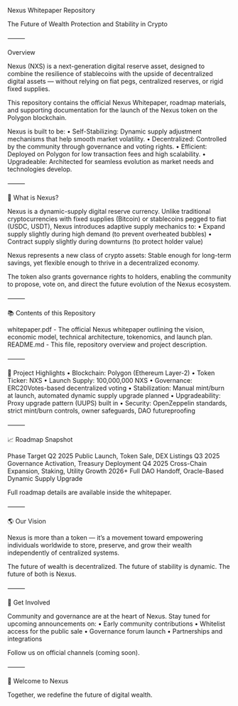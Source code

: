 Nexus Whitepaper Repository

The Future of Wealth Protection and Stability in Crypto

⸻

Overview

Nexus (NXS) is a next-generation digital reserve asset, designed to combine the resilience of stablecoins with the upside of decentralized digital assets — without relying on fiat pegs, centralized reserves, or rigid fixed supplies.

This repository contains the official Nexus Whitepaper, roadmap materials, and supporting documentation for the launch of the Nexus token on the Polygon blockchain.

Nexus is built to be:
	•	Self-Stabilizing: Dynamic supply adjustment mechanisms that help smooth market volatility.
	•	Decentralized: Controlled by the community through governance and voting rights.
	•	Efficient: Deployed on Polygon for low transaction fees and high scalability.
	•	Upgradeable: Architected for seamless evolution as market needs and technologies develop.

⸻

📜 What is Nexus?

Nexus is a dynamic-supply digital reserve currency.
Unlike traditional cryptocurrencies with fixed supplies (Bitcoin) or stablecoins pegged to fiat (USDC, USDT), Nexus introduces adaptive supply mechanics to:
	•	Expand supply slightly during high demand (to prevent overheated bubbles)
	•	Contract supply slightly during downturns (to protect holder value)

Nexus represents a new class of crypto assets:
Stable enough for long-term savings, yet flexible enough to thrive in a decentralized economy.

The token also grants governance rights to holders, enabling the community to propose, vote on, and direct the future evolution of the Nexus ecosystem.

⸻

📚 Contents of this Repository

whitepaper.pdf - The official Nexus whitepaper outlining the vision, economic model, technical architecture, tokenomics, and launch plan.
README.md	- This file, repository overview and project description.

⸻

🚀 Project Highlights
	•	Blockchain: Polygon (Ethereum Layer-2)
	•	Token Ticker: NXS
	•	Launch Supply: 100,000,000 NXS
	•	Governance: ERC20Votes-based decentralized voting
	•	Stabilization: Manual mint/burn at launch, automated dynamic supply upgrade planned
	•	Upgradeability: Proxy upgrade pattern (UUPS) built in
	•	Security: OpenZeppelin standards, strict mint/burn controls, owner safeguards, DAO futureproofing

⸻

📈 Roadmap Snapshot

Phase	Target
Q2 2025	Public Launch, Token Sale, DEX Listings
Q3 2025	Governance Activation, Treasury Deployment
Q4 2025	Cross-Chain Expansion, Staking, Utility Growth
2026+	Full DAO Handoff, Oracle-Based Dynamic Supply Upgrade

Full roadmap details are available inside the whitepaper.

⸻

🌎 Our Vision

Nexus is more than a token — it’s a movement toward empowering individuals worldwide to store, preserve, and grow their wealth independently of centralized systems.

The future of wealth is decentralized. The future of stability is dynamic.
The future of both is Nexus.

⸻

🤝 Get Involved

Community and governance are at the heart of Nexus.
Stay tuned for upcoming announcements on:
	•	Early community contributions
	•	Whitelist access for the public sale
	•	Governance forum launch
	•	Partnerships and integrations

Follow us on official channels (coming soon).

⸻

🚀 Welcome to Nexus

Together, we redefine the future of digital wealth.
